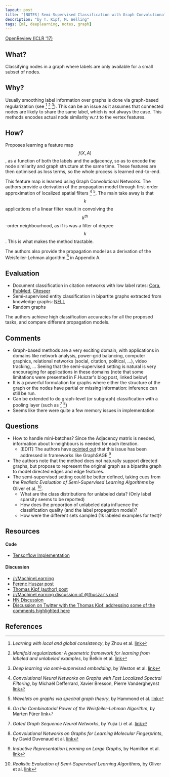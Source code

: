 ```yaml
---
layout: post
title: "[NOTES] Semi-Supervised Classification with Graph Convolutional Networks"
description: "by T. Kipf, M. Welling"
tags: [ml, deeplearning, notes, graph]
---
```


[OpenReview (ICLR '17)](https://openreview.net/forum?id=SJU4ayYgl)

## What?

Classifying nodes in a graph where labels are only available for a small subset of nodes.

## Why?

Usually smoothing label information over graphs is done via graph-based regularization (see [^4] [^5] [^6]). This can
be an issue as it assumes that connected nodes are likely to share the same label, which is
not always the case. This methods encodes actual node similarity w.r.t to the vertex features.

## How?

Proposes learning a feature map $$f(X,A)$$, as a function of both the labels and the adjacency, so
as to encode the node similarity and graph structure at the same time. These features are then
optimised as loss terms, so the whole process is learned end-to-end.

This feature map is learned using Graph Convolutional Networks. The authors
provide a derivation of the propagation model through first-order approximation
of localized spatial filters [^1] [^7]. The main take away is that $$k$$ applications of a linear filter result in
convolving the $$k^{th}$$-order neighbourhood, as if is was a filter of degree $$k$$. This is what makes the method tractable.

The authors also provide the propagation model as a derivation of the Weisfeiler-Lehman algorithm [^8] in Appendix A.

## Evaluation

* Document classification in citation networks with low label rates: [Cora](https://relational.fit.cvut.cz/dataset/CORA), [PubMed](https://catalog.data.gov/dataset/pubmed), [Citeseer](http://csxstatic.ist.psu.edu/about/data)
* Semi-supervised entity classification in bipartite graphs extracted from knowledge graphs: [NELL](http://rtw.ml.cmu.edu/rtw/kbbrowser/)
* Random graphs

The authors achieve high classification accuracies for all the proposed tasks, and compare different propagation models.

## Comments

* Graph-based methods are a very exciting domain, with applications in domains like network analysis,
power-grid balancing, computer graphics, relational networks (social, citation, political, ...), video tracking, ...
Seeing that the semi-supervised setting is natural is very encouraging for applications in these domains (note that some limitations
were presented in F.Huszar's blog post, linked below)
* It is a powerful formulation for graphs where either the structure of the graph or the nodes have partial or missing information: inference can still be run.
* Can be extended to do graph-level (or subgraph) classification with a pooling layer (such as [^2] [^3])
* Seems like there were quite a few memory issues in implementation

## Questions

* How to handle mini-batches? Since the Adjacency matrix is needed, information about k-neighbours is needed for each iteration.
    * [EDIT] The authors have [pointed out](https://twitter.com/thomaskipf/status/994210684761264128) that this issue has been addressed in frameworks like GraphSAGE [^10]
* The authors note that the method does not naturally support directed graphs, but propose to represent the original graph as a bipartite graph to model directed edges and edge features.
* The semi-supervised setting could be better defined, taking cues from the _Realistic Evaluation of Semi-Supervised Learning Algorithms_ by Oliver et al. [^9].
    * What are the class distributions for unlabeled data? (Only label sparsity seems to be reported)
    * How does the proportion of unlabeled data influence the classification quality (and the label propagation model)?
    * How were the different sets sampled (1k labeled examples for test)?


## Resources
#### Code

* [Tensorflow Implementation](https://github.com/tkipf/gcn)

#### Discussion

* [/r/MachineLearning](https://www.reddit.com/r/MachineLearning/comments/52d8ms/160902907_semisupervised_classification_with/)
* [Ferenc Huszar post](http://www.inference.vc/how-powerful-are-graph-convolutions-review-of-kipf-welling-2016-2/)
* [Thomas Kipf (author) post](https://tkipf.github.io/graph-convolutional-networks/)
* [/r/MachineLearning discussion of @fhuszar's post](https://www.reddit.com/r/MachineLearning/comments/52klq2/how_powerful_are_these_graph_convolutional/)
* [HN Discussion](https://news.ycombinator.com/item?id=12619694)
* [Discussion on Twitter with the Thomas Kipf, addressing some of the comments highlighted here](https://twitter.com/thomaskipf/status/994210684761264128)

## References

[^1]: *Convolutional Neural Networks on Graphs with Fast Localized Spectral Filtering*, by Michaël Defferrard, Xavier Bresson, Pierre Vandergheynst [link](https://arxiv.org/abs/1606.09375)
[^2]: *Gated Graph Sequence Neural Networks*, by Yujia Li et al. [link](https://arxiv.org/abs/1511.05493)
[^3]: *Convolutional Networks on Graphs for Learning Molecular Fingerprints*, by David Duvenaud et al. [link](https://arxiv.org/abs/1509.09292)
[^4]: *Learning with local and global consistency*, by Zhou et al. [link](https://dl.acm.org/citation.cfm?id=2981386)
[^5]: *Manifold regularization: A geometric framework for learning from labeled and unlabeled examples*, by Belkin et al. [link](https://dl.acm.org/citation.cfm?id=1248632)
[^6]: *Deep learning via semi-supervised embedding*, by Weston et al. [link](https://dl.acm.org/citation.cfm?id=1390303)
[^7]: *Wavelets on graphs via spectral graph theory*, by Hammond et al. [link](https://arxiv.org/abs/0912.3848)
[^8]: *On the Combinatorial Power of the Weisfeiler-Lehman Algorithm*, by Marten Fürer [link](https://arxiv.org/abs/1704.01023)
[^9]: *Realistic Evaluation of Semi-Supervised Learning Algorithms*, by Oliver et al. [link](https://arxiv.org/abs/1804.09170)
[^10]: *Inductive Representation Learning on Large Graphs*, by Hamilton et al. [link](https://arxiv.org/abs/1706.02216)
